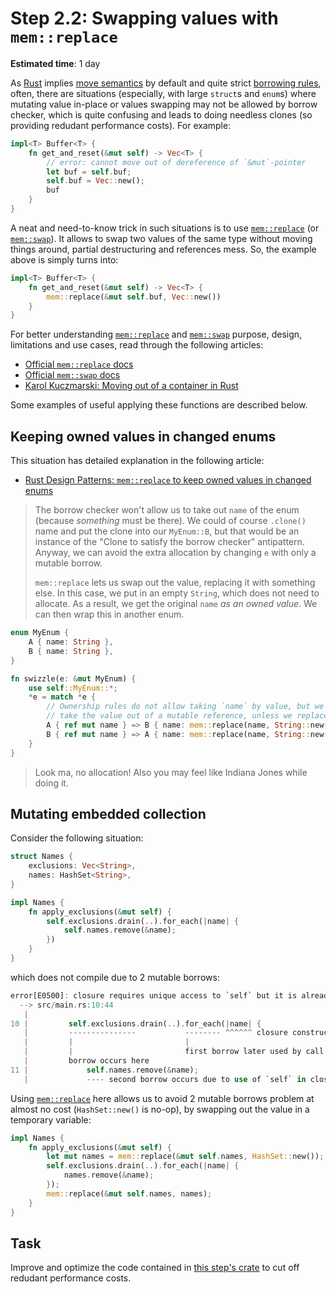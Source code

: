 Step 2.2: Swapping values with `mem::replace`
=============================================

__Estimated time__: 1 day

As [Rust] implies [move semantics][1] by default and quite strict [borrowing rules][2], often, there are situations (especially, with large `struct`s and `enum`s) where mutating value in-place or values swapping may not be allowed by borrow checker, which is quite confusing and leads to doing needless clones (so providing redudant performance costs). For example:
```rust
impl<T> Buffer<T> {
    fn get_and_reset(&mut self) -> Vec<T> {
        // error: cannot move out of dereference of `&mut`-pointer
        let buf = self.buf;
        self.buf = Vec::new();
        buf
    }
}
```

A neat and need-to-know trick in such situations is to use [`mem::replace`] (or [`mem::swap`]). It allows to swap two values of the same type without moving things around, partial destructuring and references mess. So, the example above is simply turns into:
```rust
impl<T> Buffer<T> {
    fn get_and_reset(&mut self) -> Vec<T> {
        mem::replace(&mut self.buf, Vec::new())
    }
}
```

For better understanding [`mem::replace`] and [`mem::swap`] purpose, design, limitations and use cases, read through the following articles:
- [Official `mem::replace` docs][`mem::replace`]
- [Official `mem::swap` docs][`mem::swap`]
- [Karol Kuczmarski: Moving out of a container in Rust][4]

Some examples of useful applying these functions are described below.




## Keeping owned values in changed enums

This situation has detailed explanation in the following article:
- [Rust Design Patterns: `mem::replace` to keep owned values in changed enums][3]

> The borrow checker won't allow us to take out `name` of the enum (because _something_ must be there). We could of course `.clone()` name and put the clone into our `MyEnum::B`, but that would be an instance of the "Clone to satisfy the borrow checker" antipattern. Anyway, we can avoid the extra allocation by changing `e` with only a mutable borrow.
> 
> `mem::replace` lets us swap out the value, replacing it with something else. In this case, we put in an empty `String`, which does not need to allocate. As a result, we get the original `name` _as an owned value_. We can then wrap this in another enum.

```rust
enum MyEnum {
    A { name: String },
    B { name: String },
}

fn swizzle(e: &mut MyEnum) {
    use self::MyEnum::*;
    *e = match *e {
        // Ownership rules do not allow taking `name` by value, but we cannot
        // take the value out of a mutable reference, unless we replace it:
        A { ref mut name } => B { name: mem::replace(name, String::new()) },
        B { ref mut name } => A { name: mem::replace(name, String::new()) },
    }
}
```

> Look ma, no allocation! Also you may feel like Indiana Jones while doing it.




## Mutating embedded collection

Consider the following situation:
```rust
struct Names {
    exclusions: Vec<String>,
    names: HashSet<String>,
}

impl Names {
    fn apply_exclusions(&mut self) {
        self.exclusions.drain(..).for_each(|name| {
            self.names.remove(&name);
        })
    }
}
```
which does not compile due to 2 mutable borrows:
```rust
error[E0500]: closure requires unique access to `self` but it is already borrowed
  --> src/main.rs:10:44
   |
10 |         self.exclusions.drain(..).for_each(|name| {
   |         ---------------           -------- ^^^^^^ closure construction occurs here
   |         |                         |
   |         |                         first borrow later used by call
   |         borrow occurs here
11 |             self.names.remove(&name);
   |             ---- second borrow occurs due to use of `self` in closure
```

Using [`mem::replace`] here allows us to avoid 2 mutable borrows problem at almost no cost (`HashSet::new()` is no-op), by swapping out the value in a temporary variable:
```rust
impl Names {
    fn apply_exclusions(&mut self) {
        let mut names = mem::replace(&mut self.names, HashSet::new());
        self.exclusions.drain(..).for_each(|name| {
            names.remove(&name);
        });
        mem::replace(&mut self.names, names);
    }
}
```




## Task

Improve and optimize the code contained in [this step's crate](src/main.rs) to cut off redudant performance costs.





[`mem::replace`]: https://doc.rust-lang.org/std/mem/fn.replace.html
[`mem::swap`]: https://doc.rust-lang.org/std/mem/fn.swap.html
[Rust]: https://www.rust-lang.org

[1]: https://stackoverflow.com/a/30290070/1828012
[2]: https://doc.rust-lang.org/book/ch04-02-references-and-borrowing.html#the-rules-of-references
[3]: https://github.com/rust-unofficial/patterns/blob/master/idioms/mem-replace.md
[4]: http://xion.io/post/code/rust-move-out-of-container.html
